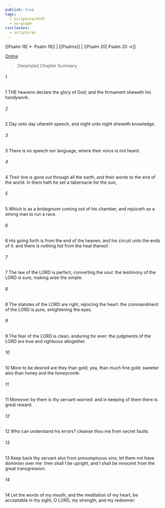 ```yaml
---
publish: true
tags:
  - Scripture/OldT
  - no-graph
cssclasses:
  - scriptures
---
```

[[Psalm 18| ← Psalm 18]] | [[Psalms]] | [[Psalm 20| Psalm 20 →]]

[Online](https://churchofjesuschrist.org/study/scriptures/ot/ps/19?lang=eng)

>[!example] Chapter Summary
>
###### 1
1 THE heavens declare the glory of God; and the firmament sheweth his handywork.
###### 2
2 Day unto day uttereth speech, and night unto night sheweth knowledge.
###### 3
3 There is no speech nor language, where their voice is not heard.
###### 4
4 Their line is gone out through all the earth, and their words to the end of the world.  In them hath he set a tabernacle for the sun,
###### 5
5 Which is as a bridegroom coming out of his chamber, and rejoiceth as a strong man to run a race.
###### 6
6 His going forth is from the end of the heaven, and his circuit unto the ends of it: and there is nothing hid from the heat thereof.
###### 7
7 The law of the LORD is perfect, converting the soul: the testimony of the LORD is sure, making wise the simple.
###### 8
8 The statutes of the LORD are right, rejoicing the heart: the commandment of the LORD is pure, enlightening the eyes.
###### 9
9 The fear of the LORD is clean, enduring for ever: the judgments of the LORD are true and righteous altogether.
###### 10
10 More to be desired are they than gold, yea, than much fine gold: sweeter also than honey and the honeycomb.
###### 11
11 Moreover by them is thy servant warned: and in keeping of them there is great reward.
###### 12
12 Who can understand his errors?  cleanse thou me from secret faults.
###### 13
13 Keep back thy servant also from presumptuous sins; let them not have dominion over me: then shall I be upright, and I shall be innocent from the great transgression.
###### 14
14 Let the words of my mouth, and the meditation of my heart, be acceptable in thy sight, O LORD, my strength, and my redeemer.



